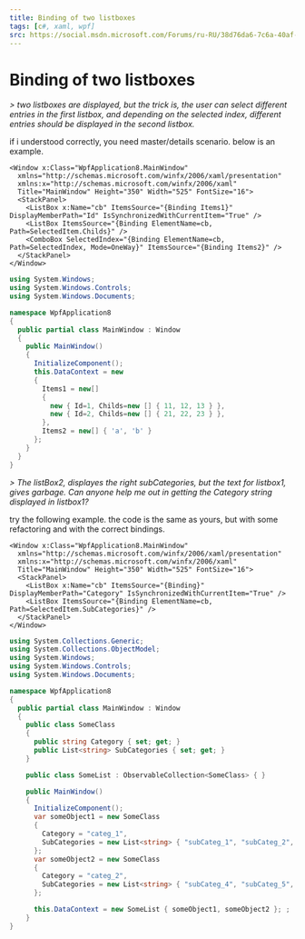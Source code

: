 ```yaml
---
title: Binding of two listboxes
tags: [c#, xaml, wpf]
src: https://social.msdn.microsoft.com/Forums/ru-RU/38d76da6-7c6a-40af-a47e-8aab49b93ebb/binding-of-two-listboxes?forum=wpf
---
```

# Binding of two listboxes
*> two listboxes are displayed, but the trick is, the user can select different entries in the first listbox, and depending on the selected index, different entries should be displayed in the second listbox.*

if i understood correctly, you need master/details scenario.
 below is an example.
```xaml
<Window x:Class="WpfApplication8.MainWindow"
  xmlns="http://schemas.microsoft.com/winfx/2006/xaml/presentation"
  xmlns:x="http://schemas.microsoft.com/winfx/2006/xaml"
  Title="MainWindow" Height="350" Width="525" FontSize="16">
  <StackPanel>
    <ListBox x:Name="cb" ItemsSource="{Binding Items1}" DisplayMemberPath="Id" IsSynchronizedWithCurrentItem="True" />
    <ListBox ItemsSource="{Binding ElementName=cb,  Path=SelectedItem.Childs}" />
    <ComboBox SelectedIndex="{Binding ElementName=cb, Path=SelectedIndex, Mode=OneWay}" ItemsSource="{Binding Items2}" />
  </StackPanel>
</Window>
```
```c#
using System.Windows;
using System.Windows.Controls;
using System.Windows.Documents;

namespace WpfApplication8
{
  public partial class MainWindow : Window
  {
    public MainWindow()
    {
      InitializeComponent();
      this.DataContext = new
      {
        Items1 = new[] 
        { 
          new { Id=1, Childs=new [] { 11, 12, 13 } },
          new { Id=2, Childs=new [] { 21, 22, 23 } },
        },
        Items2 = new[] { 'a', 'b' }
      };
    }
  }
}
```
*> The listBox2, displayes the right subCategories, but the text for listbox1, gives garbage. Can anyone help me out in getting the Category string displayed in listbox1?*

try the following example. the code is the same as yours, but with some refactoring
and with the correct bindings.
```xaml
<Window x:Class="WpfApplication8.MainWindow"
  xmlns="http://schemas.microsoft.com/winfx/2006/xaml/presentation"
  xmlns:x="http://schemas.microsoft.com/winfx/2006/xaml"
  Title="MainWindow" Height="350" Width="525" FontSize="16">
  <StackPanel>
    <ListBox x:Name="cb" ItemsSource="{Binding}" DisplayMemberPath="Category" IsSynchronizedWithCurrentItem="True" />
    <ListBox ItemsSource="{Binding ElementName=cb,  Path=SelectedItem.SubCategories}" />
  </StackPanel>
</Window>
```
```c# 
using System.Collections.Generic;
using System.Collections.ObjectModel;
using System.Windows;
using System.Windows.Controls;
using System.Windows.Documents;

namespace WpfApplication8
{
  public partial class MainWindow : Window
  {
    public class SomeClass
    {
      public string Category { set; get; }
      public List<string> SubCategories { set; get; }
    }

    public class SomeList : ObservableCollection<SomeClass> { }

    public MainWindow()
    {
      InitializeComponent();
      var someObject1 = new SomeClass
      {
        Category = "categ_1",
        SubCategories = new List<string> { "subCateg_1", "subCateg_2", "subCateg_3" }
      };
      var someObject2 = new SomeClass
      {
        Category = "categ_2",
        SubCategories = new List<string> { "subCateg_4", "subCateg_5", "subCateg_6" }
      };

      this.DataContext = new SomeList { someObject1, someObject2 }; ;
    }
}
```